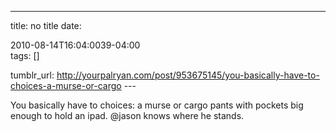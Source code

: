 ---
title: no title
date:

 2010-08-14T16:04:0039-04:00  
tags:  []

tumblr_url:
http://yourpalryan.com/post/953675145/you-basically-have-to-choices-a-murse-or-cargo
\-\--

You basically have to choices: a murse or cargo pants with pockets big
enough to hold an ipad. \@jason knows where he stands.
